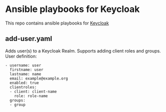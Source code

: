 # Ansible playbooks for Keycloak

This repo contains ansible playbooks for [Keycloak](https://www.keycloak.org)

## add-user.yaml

Adds user(s) to a Keycloak Realm. Supports adding client roles and groups.
User definition:
```
- username: user
  firstname: user
  lastname: name
  email: example@example.org
  enabled: true
  clientroles:
  - client: client-name
    role: role-name
  groups:
  - group
```
